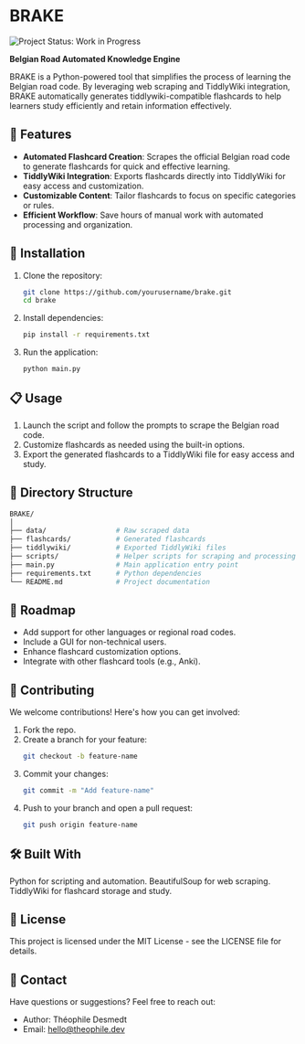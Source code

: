 # BRAKE
![Project Status: Work in Progress](https://img.shields.io/badge/Project%20Status-Work%20in%20Progress-yellow)

**Belgian Road Automated Knowledge Engine**  

BRAKE is a Python-powered tool that simplifies the process of learning the Belgian road code. By leveraging web scraping and TiddlyWiki integration, BRAKE automatically generates tiddlywiki-compatible flashcards to help learners study efficiently and retain information effectively.  

## 🚀 Features  
- **Automated Flashcard Creation**: Scrapes the official Belgian road code to generate flashcards for quick and effective learning.  
- **TiddlyWiki Integration**: Exports flashcards directly into TiddlyWiki for easy access and customization.  
- **Customizable Content**: Tailor flashcards to focus on specific categories or rules.  
- **Efficient Workflow**: Save hours of manual work with automated processing and organization.  

## 🔧 Installation  
1. Clone the repository:  
   ```bash
   git clone https://github.com/yourusername/brake.git
   cd brake
   ```
2. Install dependencies:
   ```bash
   pip install -r requirements.txt
   ```
3. Run the application:
   ```bash
   python main.py
   ```

## 📋 Usage
1. Launch the script and follow the prompts to scrape the Belgian road code.
2. Customize flashcards as needed using the built-in options.
3. Export the generated flashcards to a TiddlyWiki file for easy access and study.

## 📂 Directory Structure
   ```graphql
   BRAKE/
   │
   ├── data/                 # Raw scraped data  
   ├── flashcards/           # Generated flashcards  
   ├── tiddlywiki/           # Exported TiddlyWiki files  
   ├── scripts/              # Helper scripts for scraping and processing  
   ├── main.py               # Main application entry point  
   ├── requirements.txt      # Python dependencies  
   └── README.md             # Project documentation
   ```

## 🌱 Roadmap
- Add support for other languages or regional road codes.
- Include a GUI for non-technical users.
- Enhance flashcard customization options.
- Integrate with other flashcard tools (e.g., Anki).

## 🤝 Contributing
We welcome contributions! Here's how you can get involved:

1. Fork the repo.
2. Create a branch for your feature:
   ```bash
   git checkout -b feature-name
   ```
3. Commit your changes:
   ```bash
   git commit -m "Add feature-name"
   ```
4. Push to your branch and open a pull request:
   ```bash
   git push origin feature-name
   ```
   
## 🛠️ Built With
Python for scripting and automation.
BeautifulSoup for web scraping.
TiddlyWiki for flashcard storage and study.

## 📜 License
This project is licensed under the MIT License - see the LICENSE file for details.

## 💬 Contact
Have questions or suggestions? Feel free to reach out:

- Author: Théophile Desmedt
- Email: hello@theophile.dev
<!-- - Portfolio: https://theophile.dev/portfolio -->
